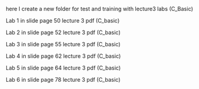 here I create a new folder for test and training with lecture3 labs (C_Basic) 

Lab 1 in slide page 50 lecture 3 pdf (C_basic)

Lab 2 in slide page 52 lecture 3 pdf (C_basic)

Lab 3 in slide page 55 lecture 3 pdf (C_basic)

Lab 4 in slide page 62 lecture 3 pdf (C_basic)

Lab 5 in slide page 64 lecture 3 pdf (C_basic)

Lab 6 in slide page 78 lecture 3 pdf (C_basic)

